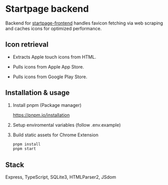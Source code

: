 # Startpage backend

Backend for [startpage-frontend](https://github.com/sarkiisov/startpage-frontend) handles favicon fetching via web scraping and caches icons for optimized performance.

## Icon retrieval

- Extracts Apple touch icons from HTML.

- Pulls icons from Apple App Store.

- Pulls icons from Google Play Store.

## Installation & usage

1. Install pnpm (Package manager)

   https://pnpm.io/installation

2. Setup enviromental variables (follow .env.example)

3. Build static assets for Chrome Extension

   ```sh
   pnpm install
   pnpm start
   ```

## Stack

Express, TypeScript, SQLite3, HTMLParser2, JSdom
